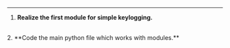 ****
1. **Realize the first module for simple keylogging.**
<br>
2. **Code the main python file which works with modules.**